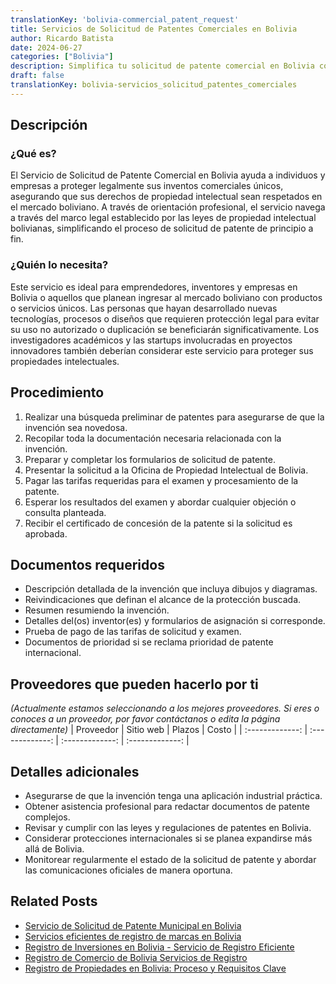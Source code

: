 ```yaml
---
translationKey: 'bolivia-commercial_patent_request'
title: Servicios de Solicitud de Patentes Comerciales en Bolivia
author: Ricardo Batista
date: 2024-06-27
categories: ["Bolivia"]
description: Simplifica tu solicitud de patente comercial en Bolivia con nuestra guía experta, garantizando un proceso fluido y eficiente.
draft: false
translationKey: bolivia-servicios_solicitud_patentes_comerciales
---
```


## Descripción
### ¿Qué es?
El Servicio de Solicitud de Patente Comercial en Bolivia ayuda a individuos y empresas a proteger legalmente sus inventos comerciales únicos, asegurando que sus derechos de propiedad intelectual sean respetados en el mercado boliviano. A través de orientación profesional, el servicio navega a través del marco legal establecido por las leyes de propiedad intelectual bolivianas, simplificando el proceso de solicitud de patente de principio a fin.

### ¿Quién lo necesita?
Este servicio es ideal para emprendedores, inventores y empresas en Bolivia o aquellos que planean ingresar al mercado boliviano con productos o servicios únicos. Las personas que hayan desarrollado nuevas tecnologías, procesos o diseños que requieren protección legal para evitar su uso no autorizado o duplicación se beneficiarán significativamente. Los investigadores académicos y las startups involucradas en proyectos innovadores también deberían considerar este servicio para proteger sus propiedades intelectuales.

## Procedimiento

1. Realizar una búsqueda preliminar de patentes para asegurarse de que la invención sea novedosa.
2. Recopilar toda la documentación necesaria relacionada con la invención.
3. Preparar y completar los formularios de solicitud de patente.
4. Presentar la solicitud a la Oficina de Propiedad Intelectual de Bolivia.
5. Pagar las tarifas requeridas para el examen y procesamiento de la patente.
6. Esperar los resultados del examen y abordar cualquier objeción o consulta planteada.
7. Recibir el certificado de concesión de la patente si la solicitud es aprobada.

## Documentos requeridos

- Descripción detallada de la invención que incluya dibujos y diagramas.
- Reivindicaciones que definan el alcance de la protección buscada.
- Resumen resumiendo la invención.
- Detalles del(os) inventor(es) y formularios de asignación si corresponde.
- Prueba de pago de las tarifas de solicitud y examen.
- Documentos de prioridad si se reclama prioridad de patente internacional.

## Proveedores que pueden hacerlo por ti
_(Actualmente estamos seleccionando a los mejores proveedores. Si eres o conoces a un proveedor, por favor contáctanos o edita la página directamente)_
| Proveedor       |     Sitio web     |     Plazos    |       Costo      |
| :-------------: | :-------------: |  :-------------: | :-------------: |

## Detalles adicionales

- Asegurarse de que la invención tenga una aplicación industrial práctica.
- Obtener asistencia profesional para redactar documentos de patente complejos.
- Revisar y cumplir con las leyes y regulaciones de patentes en Bolivia.
- Considerar protecciones internacionales si se planea expandirse más allá de Bolivia.
- Monitorear regularmente el estado de la solicitud de patente y abordar las comunicaciones oficiales de manera oportuna.


## Related Posts

- [Servicio de Solicitud de Patente Municipal en Bolivia](https://tramitit.com/es/guides/bolivia/solicitud_de_patente_municipal/)
- [Servicios eficientes de registro de marcas en Bolivia](https://tramitit.com/es/guides/bolivia/registro_de_marca/)
- [Registro de Inversiones en Bolivia - Servicio de Registro Eficiente](https://tramitit.com/es/guides/bolivia/inscripción_al_registro_de_inversiones/)
- [Registro de Comercio de Bolivia Servicios de Registro](https://tramitit.com/es/guides/bolivia/inscripción_en_el_registro_de_comercio/)
- [Registro de Propiedades en Bolivia: Proceso y Requisitos Clave](https://tramitit.com/es/guides/bolivia/registro_de_propiedad/)